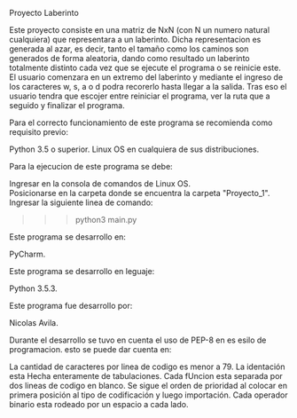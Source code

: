 Proyecto Laberinto

Este proyecto consiste en una matriz de NxN (con N un numero natural cualquiera) que representara a un laberinto. Dicha representacion es generada al azar, es decir, tanto el tamaño como los caminos son generados de forma aleatoria, dando como resultado un laberinto totalmente distinto cada vez que se ejecute el programa o se reinicie este.
El usuario comenzara en un extremo del laberinto y mediante el ingreso de los caracteres w, s, a o d podra recorerlo hasta llegar a la salida. Tras eso el usuario tendra que escojer entre reiniciar el programa, ver la ruta que a seguido y finalizar el programa.

Para el correcto funcionamiento de este programa se recomienda como requisito previo:

Python 3.5 o superior.
Linux OS en cualquiera de sus distribuciones.

Para la ejecucion de este programa se debe:

Ingresar en la consola de comandos de Linux OS.                                                                                 
Posicionarse en la carpeta donde se encuentra la carpeta "Proyecto_1".                                                           
Ingresar la siguiente linea de comando:
 >>>python3 main.py

Este programa se desarrollo en:

PyCharm.

Este programa se desarrollo en leguaje:

Python 3.5.3.

Este programa fue desarrollo por:

Nicolas Avila.

Durante el desarrollo se tuvo en cuenta el uso de PEP-8 en es esilo de programacion. esto se puede dar cuenta en:

La cantidad de caracteres por linea de codigo es menor a 79.
La identación esta Hecha enteramente de tabulaciones.
Cada fUncion esta separada por dos lineas de codigo en blanco.
Se sigue el orden de prioridad al colocar en primera posición al tipo de codificación y luego importación.
Cada operador binario esta rodeado por un espacio a cada lado.
